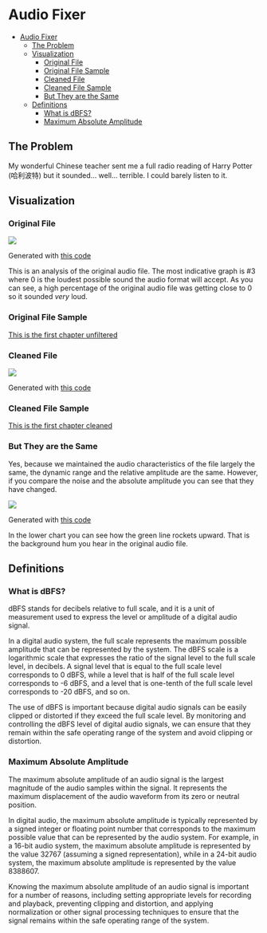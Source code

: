 # Audio Fixer

- [Audio Fixer](#audio-fixer)
  - [The Problem](#the-problem)
  - [Visualization](#visualization)
    - [Original File](#original-file)
    - [Original File Sample](#original-file-sample)
    - [Cleaned File](#cleaned-file)
    - [Cleaned File Sample](#cleaned-file-sample)
    - [But They are the Same](#but-they-are-the-same)
  - [Definitions](#definitions)
    - [What is dBFS?](#what-is-dbfs)
    - [Maximum Absolute Amplitude](#maximum-absolute-amplitude)


## The Problem

My wonderful Chinese teacher sent me a full radio reading of Harry Potter (哈利波特) but it sounded... well... terrible. I could barely listen to it.

## Visualization

### Original File

![](images/2023-03-16-19-24-57.png)

Generated with [this code](visualize_audio.py)

This is an analysis of the original audio file. The most indicative graph is #3 where 0 is the loudest possible sound the audio format will accept. As you can see, a high percentage of the original audio file was getting close to 0 so it sounded *very* loud.

### Original File Sample

[This is the first chapter unfiltered](audio_files/1_HP-01-[AudioTrimmer.com].mp3)

### Cleaned File

![](images/2023-03-16-19-33-51.png)

Generated with [this code](visualize_audio.py)

### Cleaned File Sample

[This is the first chapter cleaned](audio_files/1_HP-01-[AudioTrimmer.com]_cleaned.mp3)

### But They are the Same

Yes, because we maintained the audio characteristics of the file largely the same, the dynamic range and the relative amplitude are the same. However, if you compare the noise and the absolute amplitude you can see that they have changed.

![](images/2023-03-16-20-11-03.png)

Generated with [this code](compare_absolute_amplitude.py)

In the lower chart you can see how the green line rockets upward. That is the background hum you hear in the original audio file.

## Definitions

### What is dBFS?

dBFS stands for decibels relative to full scale, and it is a unit of measurement used to express the level or amplitude of a digital audio signal.

In a digital audio system, the full scale represents the maximum possible amplitude that can be represented by the system. The dBFS scale is a logarithmic scale that expresses the ratio of the signal level to the full scale level, in decibels. A signal level that is equal to the full scale level corresponds to 0 dBFS, while a level that is half of the full scale level corresponds to -6 dBFS, and a level that is one-tenth of the full scale level corresponds to -20 dBFS, and so on.

The use of dBFS is important because digital audio signals can be easily clipped or distorted if they exceed the full scale level. By monitoring and controlling the dBFS level of digital audio signals, we can ensure that they remain within the safe operating range of the system and avoid clipping or distortion.

### Maximum Absolute Amplitude

The maximum absolute amplitude of an audio signal is the largest magnitude of the audio samples within the signal. It represents the maximum displacement of the audio waveform from its zero or neutral position.

In digital audio, the maximum absolute amplitude is typically represented by a signed integer or floating point number that corresponds to the maximum possible value that can be represented by the audio system. For example, in a 16-bit audio system, the maximum absolute amplitude is represented by the value 32767 (assuming a signed representation), while in a 24-bit audio system, the maximum absolute amplitude is represented by the value 8388607.

Knowing the maximum absolute amplitude of an audio signal is important for a number of reasons, including setting appropriate levels for recording and playback, preventing clipping and distortion, and applying normalization or other signal processing techniques to ensure that the signal remains within the safe operating range of the system.